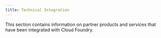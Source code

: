 ```yaml
---
title: Technical Integration
---
```


This section contains information on partner products and services that have been integrated with Cloud Foundry. 
